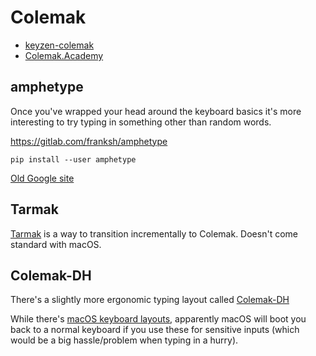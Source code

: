 # Colemak

- [keyzen-colemak](https://first20hours.github.io/keyzen-colemak/)
- [Colemak.Academy](https://colemak.academy)


## amphetype

Once you've wrapped your head around the keyboard basics it's more interesting to try typing in something other than random words.

<https://gitlab.com/franksh/amphetype>

```shell
pip install --user amphetype
```

[Old Google site](https://code.google.com/archive/p/amphetype/)


## Tarmak

[Tarmak](https://forum.colemak.com/topic/1858-learn-colemak-in-steps-with-the-tarmak-layouts/) is a way to transition incrementally to Colemak. Doesn't come standard with macOS.


## Colemak-DH

There's a slightly more ergonomic typing layout called [Colemak-DH](https://colemakmods.github.io/mod-dh/)

While there's [macOS keyboard layouts](https://github.com/ColemakMods/mod-dh/tree/master/macOS), apparently macOS will boot you back to a normal keyboard if you use these for sensitive inputs (which would be a big hassle/problem when typing in a hurry).